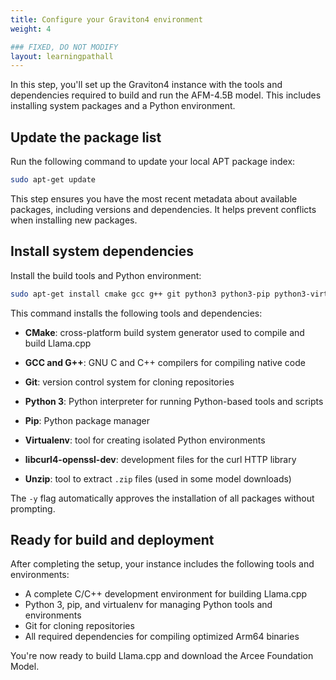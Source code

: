 ```yaml
---
title: Configure your Graviton4 environment
weight: 4

### FIXED, DO NOT MODIFY
layout: learningpathall
---
```


In this step, you'll set up the Graviton4 instance with the tools and dependencies required to build and run the AFM-4.5B model. This includes installing system packages and a Python environment.

## Update the package list

Run the following command to update your local APT package index:

```bash
sudo apt-get update
```

This step ensures you have the most recent metadata about available packages, including versions and dependencies. It helps prevent conflicts when installing new packages.

## Install system dependencies

Install the build tools and Python environment:

```bash
sudo apt-get install cmake gcc g++ git python3 python3-pip python3-virtualenv libcurl4-openssl-dev unzip -y
```

This command installs the following tools and dependencies:

- **CMake**: cross-platform build system generator used to compile and build Llama.cpp

- **GCC and G++**: GNU C and C++ compilers for compiling native code

- **Git**: version control system for cloning repositories

- **Python 3**: Python interpreter for running Python-based tools and scripts

- **Pip**: Python package manager

- **Virtualenv**: tool for creating isolated Python environments

- **libcurl4-openssl-dev**: development files for the curl HTTP library

- **Unzip**: tool to extract `.zip` files (used in some model downloads)

The `-y` flag automatically approves the installation of all packages without prompting.

## Ready for build and deployment

After completing the setup, your instance includes the following tools and environments:

- A complete C/C++ development environment for building Llama.cpp
- Python 3, pip, and virtualenv for managing Python tools and environments
- Git for cloning repositories
- All required dependencies for compiling optimized Arm64 binaries

You're now ready to build Llama.cpp and download the Arcee Foundation Model.
